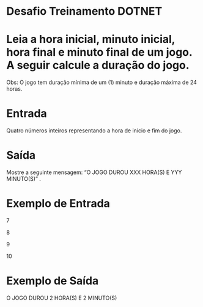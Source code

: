 # Desafio Treinamento DOTNET

# Leia a hora inicial, minuto inicial, hora final e minuto final de um jogo. A seguir calcule a duração do jogo.

Obs: O jogo tem duração mínima de um (1) minuto e duração máxima de 24 horas.
# Entrada
Quatro números inteiros representando a hora de início e fim do jogo.
# Saída
Mostre a seguinte mensagem: “O JOGO DUROU XXX HORA(S) E YYY MINUTO(S)” .

# Exemplo de Entrada 
7 

8 

9 

10 
# Exemplo de Saída
O JOGO DUROU 2 HORA(S) E 2 MINUTO(S)
